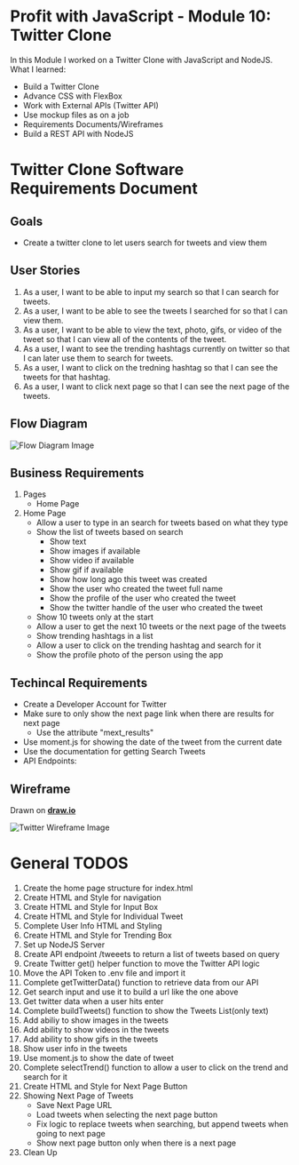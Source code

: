 # Profit with JavaScript - Module 10: Twitter Clone

In this Module I worked on a Twitter Clone with JavaScript and NodeJS. What I learned:

- Build a Twitter Clone
- Advance CSS with FlexBox
- Work with External APIs (Twitter API)
- Use mockup files as on a job
- Requirements Documents/Wireframes
- Build a REST API with NodeJS

# Twitter Clone Software Requirements Document

## Goals

- Create a twitter clone to let users search for tweets and view them

## User Stories

1. As a user, I want to be able to input my search so that I can search for tweets.
2. As a user, I want to be able to see the tweets I searched for so that I can view them.
3. As a user, I want to be able to view the text, photo, gifs, or video of the tweet so that I can view all of the contents of the tweet.
4. As a user, I want to see the trending hashtags currently on twitter so that I can later use them to search for tweets.
5. As a user, I want to click on the tredning hashtag so that I can see the tweets for that hashtag.
6. As a user, I want to click next page so that I can see the next page of the tweets.

## Flow Diagram

![Flow Diagram Image](https://raw.githubusercontent.com/MarounFahed/twitter-clone-pwj-module-10/main/Flow-Diagram.png)

## Business Requirements

1. Pages
   - Home Page
2. Home Page
   - Allow a user to type in an search for tweets based on what they type
   - Show the list of tweets based on search
     - Show text
     - Show images if available
     - Show video if available
     - Show gif if available
     - Show how long ago this tweet was created
     - Show the user who created the tweet full name
     - Show the profile of the user who created the tweet
     - Show the twitter handle of the user who created the tweet
   - Show 10 tweets only at the start
   - Allow a user to get the next 10 tweets or the next page of the tweets
   - Show trending hashtags in a list
   - Allow a user to click on the trending hashtag and search for it
   - Show the profile photo of the person using the app

## Techincal Requirements

- Create a Developer Account for Twitter
- Make sure to only show the next page link when there are results for next page
  - Use the attribute "mext_results"
- Use moment.js for showing the date of the tweet from the current date
- Use the documentation for getting Search Tweets
- API Endpoints:

## Wireframe

Drawn on **[draw.io](https://www.draw.io/)**

![Twitter Wireframe Image](https://raw.githubusercontent.com/MarounFahed/twitter-clone-pwj-module-10/main/Wireframe.drawio.png)


# General TODOS
1. Create the home page structure for index.html
2. Create HTML and Style for navigation
3. Create HTML and Style for Input Box
4. Create HTML and Style for Individual Tweet
5. Complete User Info HTML and Styling
6. Create HTML and Style for Trending Box
7. Set up NodeJS Server
8. Create API endpoint /tweeets to return a list of tweets based on query
9. Create Twitter get() helper function to move the Twitter API logic
10. Move the API Token to .env file and import it
11. Complete getTwitterData() function to retrieve data from our API
12. Get search input and use it to build a url like the one above
13. Get twitter data when a user hits enter
14. Complete buildTweets() function to show the Tweets List(only text)
15. Add abiliy to show images in the tweets
16. Add ability to show videos in the tweets
17. Add ability to show gifs in the tweets
18. Show user info in the tweets
19. Use moment.js to show the date of tweet
20. Complete selectTrend() function to allow a user to click on the trend and search for it
21. Create HTML and Style for Next Page Button
22. Showing Next Page of Tweets
    - Save Next Page URL
    - Load tweets when selecting the next page button
    - Fix logic to replace tweets when searching, but append tweets when going to next page
    - Show next page button only when there is a next page
27. Clean Up